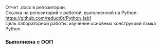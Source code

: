 Отчет .docx в репозитории.</br>
Ссылка на репозиторий с работой, выполненной на Python: https://github.com/reduct0r/Python_lab1
</br>Цель лабораторной работы: изучение основных конструкций языка Python.</br>
###  Выполнена с ООП
